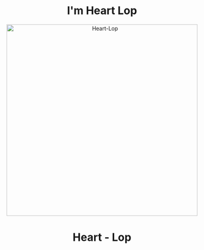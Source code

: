 <h1 align="center">I'm Heart Lop </h1>
<p align="center">
<img src="https://cdn.discordapp.com/attachments/632434742427516948/1019193382796529724/illust_96513252_20220913_172622.png" alt="Heart-Lop" width="500"/>
</p>
<h1 align="center">Heart - Lop </h1>
<p align="center">

<!---
heart-lop/heart-lop is a ✨ special ✨ repository because its `README.md` (this file) appears on your GitHub profile.
You can click the Preview link to take a look at your changes.
--->
